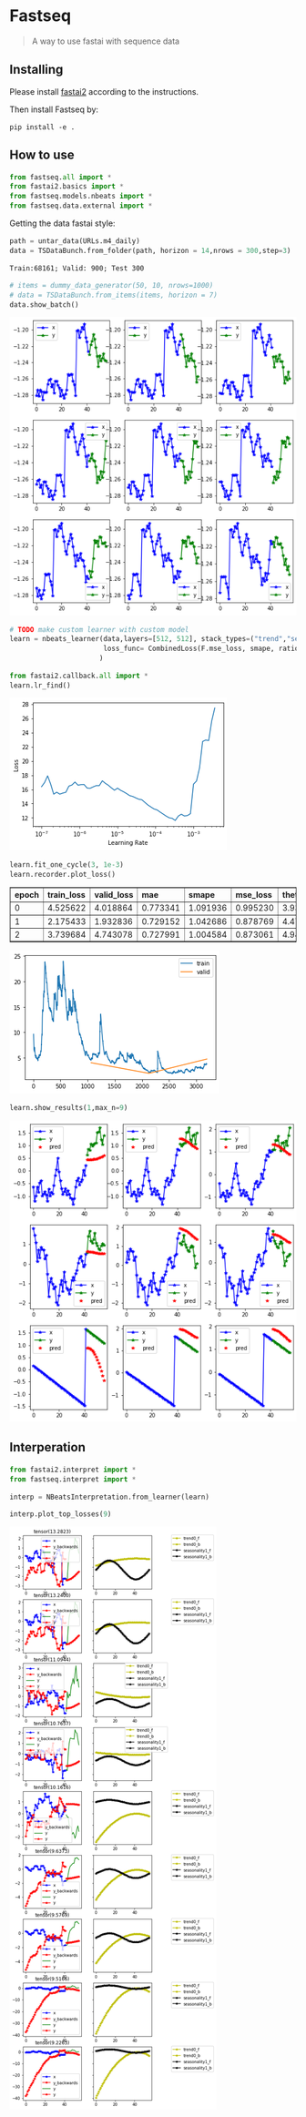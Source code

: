 # Fastseq
> A way to use fastai with sequence data


## Installing

Please install [fastai2](https://dev.fast.ai/#Installing) according to the instructions.

Then install Fastseq by:
```
pip install -e .
```

## How to use

```python
from fastseq.all import *
from fastai2.basics import *
from fastseq.models.nbeats import *
from fastseq.data.external import *
```

Getting the data fastai style:

```python
path = untar_data(URLs.m4_daily)
data = TSDataBunch.from_folder(path, horizon = 14,nrows = 300,step=3)
```

    Train:68161; Valid: 900; Test 300


```python
# items = dummy_data_generator(50, 10, nrows=1000)
# data = TSDataBunch.from_items(items, horizon = 7)
data.show_batch()
```


![png](docs/images/output_5_0.png)


```python
# TODO make custom learner with custom model
learn = nbeats_learner(data,layers=[512, 512], stack_types=("trend","seasonality"), b_loss=.4,
                       loss_func= CombinedLoss(F.mse_loss, smape, ratio = {'smape':.05})
                      )
```

```python
from fastai2.callback.all import *
learn.lr_find()
```






![png](docs/images/output_7_1.png)


```python
learn.fit_one_cycle(3, 1e-3)
learn.recorder.plot_loss()
```


<table border="1" class="dataframe">
  <thead>
    <tr style="text-align: left;">
      <th>epoch</th>
      <th>train_loss</th>
      <th>valid_loss</th>
      <th>mae</th>
      <th>smape</th>
      <th>mse_loss</th>
      <th>theta</th>
      <th>b_loss</th>
      <th>time</th>
    </tr>
  </thead>
  <tbody>
    <tr>
      <td>0</td>
      <td>4.525622</td>
      <td>4.018864</td>
      <td>0.773341</td>
      <td>1.091936</td>
      <td>0.995230</td>
      <td>3.933015</td>
      <td>33.663334</td>
      <td>01:08</td>
    </tr>
    <tr>
      <td>1</td>
      <td>2.175433</td>
      <td>1.932836</td>
      <td>0.729152</td>
      <td>1.042686</td>
      <td>0.878769</td>
      <td>4.470623</td>
      <td>12.260767</td>
      <td>01:09</td>
    </tr>
    <tr>
      <td>2</td>
      <td>3.739684</td>
      <td>4.743078</td>
      <td>0.727991</td>
      <td>1.004584</td>
      <td>0.873061</td>
      <td>4.947448</td>
      <td>48.929226</td>
      <td>01:10</td>
    </tr>
  </tbody>
</table>



![png](docs/images/output_8_1.png)


```python
learn.show_results(1,max_n=9)
```






![png](docs/images/output_9_1.png)


## Interperation

```python
from fastai2.interpret import *
from fastseq.interpret import *
```

```python
interp = NBeatsInterpretation.from_learner(learn)
```





```python
interp.plot_top_losses(9)
```


![png](docs/images/output_13_0.png)

